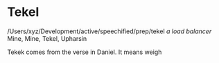 # Tekel
/Users/xyz/Development/active/speechified/prep/tekel
_a load balancer_
Mine, Mine, Tekel, Upharsin

Tekek comes from the verse in Daniel. It means weigh
